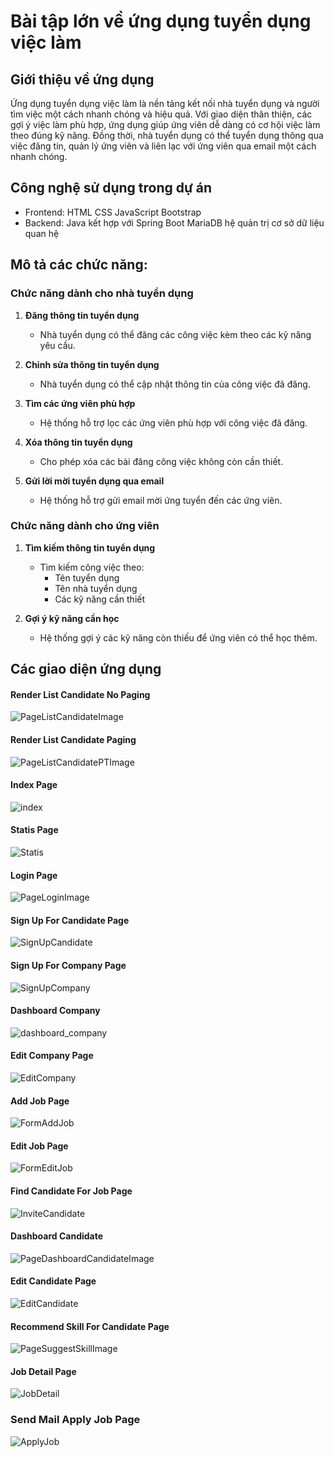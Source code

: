 # Bài tập lớn về ứng dụng tuyển dụng việc làm

## Giới thiệu về ứng dụng
Ứng dụng tuyển dụng việc làm là nền tảng kết nối nhà tuyển dụng và người tìm việc một cách nhanh chóng và hiệu quả. Với giao diện thân thiện, các gợi ý việc làm phù hợp, ứng dụng giúp ứng viên dễ dàng có cơ hội việc làm theo đúng kỹ năng. Đồng thời, nhà tuyển dụng có thể tuyển dụng thông qua việc đăng tin, quản lý ứng viên và liên lạc với ứng viên qua email một cách nhanh chóng.

## Công nghệ sử dụng trong dự án
- Frontend:
  HTML
  CSS
  JavaScript
  Bootstrap
- Backend:
  Java kết hợp với Spring Boot
  MariaDB hệ quản trị cơ sở dữ liệu quan hệ

## Mô tả các chức năng:
### Chức năng dành cho nhà tuyển dụng
1. **Đăng thông tin tuyển dụng**  
   - Nhà tuyển dụng có thể đăng các công việc kèm theo các kỹ năng yêu cầu.

2. **Chỉnh sửa thông tin tuyển dụng**  
   - Nhà tuyển dụng có thể cập nhật thông tin của công việc đã đăng.

3. **Tìm các ứng viên phù hợp**  
   - Hệ thống hỗ trợ lọc các ứng viên phù hợp với công việc đã đăng.

4. **Xóa thông tin tuyển dụng**  
   - Cho phép xóa các bài đăng công việc không còn cần thiết.

5. **Gửi lời mời tuyển dụng qua email**  
   - Hệ thống hỗ trợ gửi email mời ứng tuyển đến các ứng viên.

### Chức năng dành cho ứng viên
1. **Tìm kiếm thông tin tuyển dụng**  
   - Tìm kiếm công việc theo:  
     - Tên tuyển dụng  
     - Tên nhà tuyển dụng  
     - Các kỹ năng cần thiết  

2. **Gợi ý kỹ năng cần học**  
   - Hệ thống gợi ý các kỹ năng còn thiếu để ứng viên có thể học thêm.
  
## Các giao diện ứng dụng

#### Render List Candidate No Paging
![PageListCandidateImage](https://i.ibb.co/3pHkQ5J/Candidate-No-Paging.png)
<br/>

#### Render List Candidate Paging
![PageListCandidatePTImage](https://i.ibb.co/cDk3Fs7/Candidate-Paging.png)
<br/>

#### Index Page
![index](https://github.com/user-attachments/assets/739c4db4-52cd-4e88-b0e1-bf6fa60d1689)
<br/>

#### Statis Page
![Statis](https://github.com/user-attachments/assets/31091219-5b5f-42f2-8326-627c5146d707)
<br/>

#### Login Page
![PageLoginImage](https://i.ibb.co/8zpmndV/Login.png)
<br/>

#### Sign Up For Candidate Page
![SignUpCandidate](https://github.com/user-attachments/assets/4475ac4a-4f00-4977-bbb7-364a448b537d)
<br/>

#### Sign Up For Company Page
![SignUpCompany](https://github.com/user-attachments/assets/fc39d34e-c1f5-42ed-9383-5eadd2c41638)
<br/>

#### Dashboard Company
![dashboard_company](https://github.com/user-attachments/assets/6bc5afc8-e479-4308-bef6-95ac245eeb96)
<br/>

#### Edit Company Page
![EditCompany](https://github.com/user-attachments/assets/54860a9c-238d-42fe-ba2b-f8074e0647a8)
<br/>

#### Add Job Page
![FormAddJob](https://github.com/user-attachments/assets/f7512dc2-a137-4aed-a7a8-5ce89b02148d)
<br/>

#### Edit Job Page
![FormEditJob](https://github.com/user-attachments/assets/137fb3e9-99a3-4b44-bbbc-5f3c8be87366)
<br/>

#### Find Candidate For Job Page
![InviteCandidate](https://github.com/user-attachments/assets/0b2c1a8c-6474-4a7a-a194-129000c1df5b)
<br/>

#### Dashboard Candidate
![PageDashboardCandidateImage](https://i.ibb.co/XYc62tj/Dashboard-Candidate.png)
<br/>

#### Edit Candidate Page
![EditCandidate](https://github.com/user-attachments/assets/6285353b-23cd-40c1-b0af-692dde818e3e)
<br/>

#### Recommend Skill For Candidate Page
![PageSuggestSkillImage](https://i.ibb.co/YjV99Sf/Sugesst-Skill-Candidate.png)
<br/>

#### Job Detail Page
![JobDetail](https://github.com/user-attachments/assets/83aaab2a-8dd8-48ff-b71f-4f3a9caabf30)
<br/>

### Send Mail Apply Job Page
![ApplyJob](https://github.com/user-attachments/assets/8c7c67a2-aa7d-434c-8e12-a9def2f65672)

